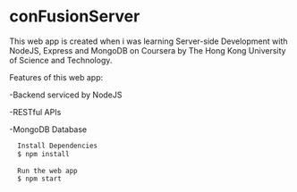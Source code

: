 # conFusionServer

This web app is created when i was learning Server-side Development with NodeJS, Express and MongoDB on Coursera by The Hong Kong University of Science and Technology.

Features of this web app: 

-Backend serviced by NodeJS

-RESTful APIs

-MongoDB Database

``` bash
  Install Dependencies
  $ npm install
  
  Run the web app
  $ npm start
```
